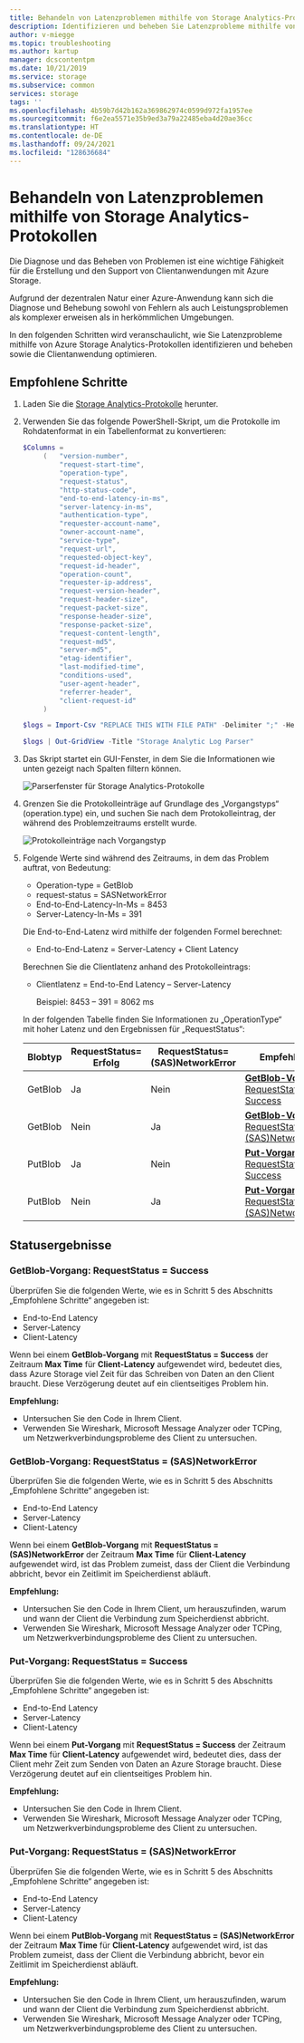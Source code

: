 ```yaml
---
title: Behandeln von Latenzproblemen mithilfe von Storage Analytics-Protokollen
description: Identifizieren und beheben Sie Latenzprobleme mithilfe von Azure Storage Analytics-Protokollen, und optimieren Sie die Clientanwendung.
author: v-miegge
ms.topic: troubleshooting
ms.author: kartup
manager: dcscontentpm
ms.date: 10/21/2019
ms.service: storage
ms.subservice: common
services: storage
tags: ''
ms.openlocfilehash: 4b59b7d42b162a369862974c0599d972fa1957ee
ms.sourcegitcommit: f6e2ea5571e35b9ed3a79a22485eba4d20ae36cc
ms.translationtype: HT
ms.contentlocale: de-DE
ms.lasthandoff: 09/24/2021
ms.locfileid: "128636684"
---
```

# <a name="troubleshoot-latency-using-storage-analytics-logs"></a>Behandeln von Latenzproblemen mithilfe von Storage Analytics-Protokollen

Die Diagnose und das Beheben von Problemen ist eine wichtige Fähigkeit für die Erstellung und den Support von Clientanwendungen mit Azure Storage.

Aufgrund der dezentralen Natur einer Azure-Anwendung kann sich die Diagnose und Behebung sowohl von Fehlern als auch Leistungsproblemen als komplexer erweisen als in herkömmlichen Umgebungen.

In den folgenden Schritten wird veranschaulicht, wie Sie Latenzprobleme mithilfe von Azure Storage Analytics-Protokollen identifizieren und beheben sowie die Clientanwendung optimieren.

## <a name="recommended-steps"></a>Empfohlene Schritte

1. Laden Sie die [Storage Analytics-Protokolle](./manage-storage-analytics-logs.md#download-storage-logging-log-data) herunter.

2. Verwenden Sie das folgende PowerShell-Skript, um die Protokolle im Rohdatenformat in ein Tabellenformat zu konvertieren:

   ```powershell
   $Columns = 
        (   "version-number",
            "request-start-time",
            "operation-type",
            "request-status",
            "http-status-code",
            "end-to-end-latency-in-ms",
            "server-latency-in-ms",
            "authentication-type",
            "requester-account-name",
            "owner-account-name",
            "service-type",
            "request-url",
            "requested-object-key",
            "request-id-header",
            "operation-count",
            "requester-ip-address",
            "request-version-header",
            "request-header-size",
            "request-packet-size",
            "response-header-size",
            "response-packet-size",
            "request-content-length",
            "request-md5",
            "server-md5",
            "etag-identifier",
            "last-modified-time",
            "conditions-used",
            "user-agent-header",
            "referrer-header",
            "client-request-id"
        )

   $logs = Import-Csv "REPLACE THIS WITH FILE PATH" -Delimiter ";" -Header $Columns

   $logs | Out-GridView -Title "Storage Analytic Log Parser"
   ```

3. Das Skript startet ein GUI-Fenster, in dem Sie die Informationen wie unten gezeigt nach Spalten filtern können.

   ![Parserfenster für Storage Analytics-Protokolle](media/troubleshoot-latency-storage-analytics-logs/storage-analytic-log-parser-window.png)

4. Grenzen Sie die Protokolleinträge auf Grundlage des „Vorgangstyps“ (operation.type) ein, und suchen Sie nach dem Protokolleintrag, der während des Problemzeitraums erstellt wurde.

   ![Protokolleinträge nach Vorgangstyp](media/troubleshoot-latency-storage-analytics-logs/operation-type.png)

5. Folgende Werte sind während des Zeitraums, in dem das Problem auftrat, von Bedeutung:

   - Operation-type = GetBlob
   - request-status = SASNetworkError
   - End-to-End-Latency-In-Ms = 8453
   - Server-Latency-In-Ms = 391

   Die End-to-End-Latenz wird mithilfe der folgenden Formel berechnet:

   - End-to-End-Latenz = Server-Latency + Client Latency

   Berechnen Sie die Clientlatenz anhand des Protokolleintrags:

   - Clientlatenz = End-to-End Latency – Server-Latency

        Beispiel: 8453 – 391 = 8062 ms

   In der folgenden Tabelle finden Sie Informationen zu „OperationType“ mit hoher Latenz und den Ergebnissen für „RequestStatus“:

   | Blobtyp |RequestStatus=<br>Erfolg|RequestStatus=<br>(SAS)NetworkError|Empfehlung|
   |---|---|---|---|
   |GetBlob|Ja|Nein|[**GetBlob-Vorgang:** RequestStatus = Success](#getblob-operation-requeststatus--success)|
   |GetBlob|Nein|Ja|[**GetBlob-Vorgang:** RequestStatus = (SAS)NetworkError](#getblob-operation-requeststatus--sasnetworkerror)|
   |PutBlob|Ja|Nein|[**Put-Vorgang:** RequestStatus = Success](#put-operation-requeststatus--success)|
   |PutBlob|Nein|Ja|[**Put-Vorgang:** RequestStatus = (SAS)NetworkError](#put-operation-requeststatus--sasnetworkerror)|

## <a name="status-results"></a>Statusergebnisse

### <a name="getblob-operation-requeststatus--success"></a>GetBlob-Vorgang: RequestStatus = Success

Überprüfen Sie die folgenden Werte, wie es in Schritt 5 des Abschnitts „Empfohlene Schritte“ angegeben ist:

- End-to-End Latency
- Server-Latency
- Client-Latency

Wenn bei einem **GetBlob-Vorgang** mit **RequestStatus = Success** der Zeitraum **Max Time** für **Client-Latency** aufgewendet wird, bedeutet dies, dass Azure Storage viel Zeit für das Schreiben von Daten an den Client braucht. Diese Verzögerung deutet auf ein clientseitiges Problem hin.

**Empfehlung:**

- Untersuchen Sie den Code in Ihrem Client.
- Verwenden Sie Wireshark, Microsoft Message Analyzer oder TCPing, um Netzwerkverbindungsprobleme des Client zu untersuchen.

### <a name="getblob-operation-requeststatus--sasnetworkerror"></a>GetBlob-Vorgang: RequestStatus = (SAS)NetworkError

Überprüfen Sie die folgenden Werte, wie es in Schritt 5 des Abschnitts „Empfohlene Schritte“ angegeben ist:

- End-to-End Latency
- Server-Latency
- Client-Latency

Wenn bei einem **GetBlob-Vorgang** mit **RequestStatus = (SAS)NetworkError** der Zeitraum **Max Time** für **Client-Latency** aufgewendet wird, ist das Problem zumeist, dass der Client die Verbindung abbricht, bevor ein Zeitlimit im Speicherdienst abläuft.

**Empfehlung:**

- Untersuchen Sie den Code in Ihrem Client, um herauszufinden, warum und wann der Client die Verbindung zum Speicherdienst abbricht.
- Verwenden Sie Wireshark, Microsoft Message Analyzer oder TCPing, um Netzwerkverbindungsprobleme des Client zu untersuchen.

### <a name="put-operation-requeststatus--success"></a>Put-Vorgang: RequestStatus = Success

Überprüfen Sie die folgenden Werte, wie es in Schritt 5 des Abschnitts „Empfohlene Schritte“ angegeben ist:

- End-to-End Latency
- Server-Latency
- Client-Latency

Wenn bei einem **Put-Vorgang** mit **RequestStatus = Success** der Zeitraum **Max Time** für **Client-Latency** aufgewendet wird, bedeutet dies, dass der Client mehr Zeit zum Senden von Daten an Azure Storage braucht. Diese Verzögerung deutet auf ein clientseitiges Problem hin.

**Empfehlung:**

- Untersuchen Sie den Code in Ihrem Client.
- Verwenden Sie Wireshark, Microsoft Message Analyzer oder TCPing, um Netzwerkverbindungsprobleme des Client zu untersuchen.

### <a name="put-operation-requeststatus--sasnetworkerror"></a>Put-Vorgang: RequestStatus = (SAS)NetworkError

Überprüfen Sie die folgenden Werte, wie es in Schritt 5 des Abschnitts „Empfohlene Schritte“ angegeben ist:

- End-to-End Latency
- Server-Latency
- Client-Latency

Wenn bei einem **PutBlob-Vorgang** mit **RequestStatus = (SAS)NetworkError** der Zeitraum **Max Time** für **Client-Latency** aufgewendet wird, ist das Problem zumeist, dass der Client die Verbindung abbricht, bevor ein Zeitlimit im Speicherdienst abläuft.

**Empfehlung:**

- Untersuchen Sie den Code in Ihrem Client, um herauszufinden, warum und wann der Client die Verbindung zum Speicherdienst abbricht.
- Verwenden Sie Wireshark, Microsoft Message Analyzer oder TCPing, um Netzwerkverbindungsprobleme des Client zu untersuchen.
